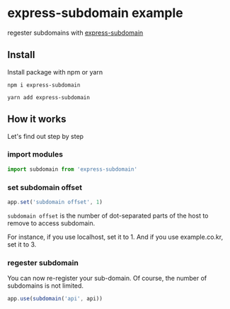 # express-subdomain example

regester subdomains with [express-subdomain](https://github.com/bmullan91/express-subdomain)

## Install

Install package with npm or yarn

```
npm i express-subdomain
```

```
yarn add express-subdomain
```

## How it works

Let's find out step by step

### import modules

```js
import subdomain from 'express-subdomain'
```

### set subdomain offset

```js
app.set('subdomain offset', 1)
```

`subdomain offset` is the number of dot-separated parts of the host to remove to access subdomain.

For instance, if you use localhost, set it to 1. And if you use example.co.kr, set it to 3.

### regester subdomain

You can now re-register your sub-domain. Of course, the number of subdomains is not limited.

```js
app.use(subdomain('api', api))
```

